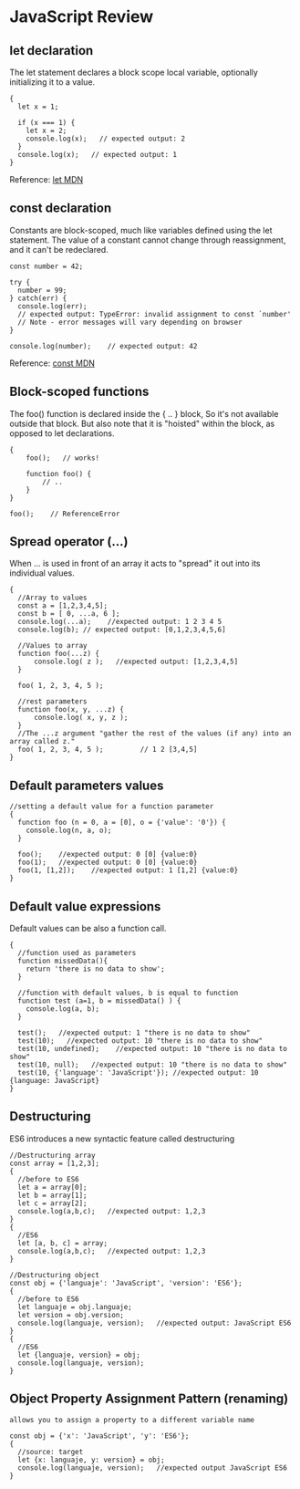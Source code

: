 # JavaScript Review

## let declaration

The let statement declares a block scope local variable, optionally initializing it to a value.

```
{
  let x = 1;

  if (x === 1) {
    let x = 2;
    console.log(x);   // expected output: 2
  }
  console.log(x);   // expected output: 1
}
```

Reference: [let MDN](https://developer.mozilla.org/en-US/docs/Web/JavaScript/Reference/Statements/let)

## const declaration

Constants are block-scoped, much like variables defined using the let statement. The value of a constant cannot change through reassignment, and it can't be redeclared.

```
const number = 42;

try {
  number = 99;
} catch(err) {
  console.log(err);
  // expected output: TypeError: invalid assignment to const `number'
  // Note - error messages will vary depending on browser
}

console.log(number);    // expected output: 42
```

Reference: [const MDN](https://developer.mozilla.org/en-US/docs/Web/JavaScript/Reference/Statements/const)

## Block-scoped functions

The foo() function is declared inside the { .. } block, So it's not available outside that block.
But also note that it is "hoisted" within the block, as opposed to let declarations.

```
{
	foo();   // works!

	function foo() {
		// ..
	}
}

foo();    // ReferenceError
```

## Spread operator (...)

When ... is used in front of an array it acts to "spread" it out into its individual values.

```
{
  //Array to values
  const a = [1,2,3,4,5];
  const b = [ 0, ...a, 6 ];
  console.log(...a);    //expected output: 1 2 3 4 5
  console.log(b); // expected output: [0,1,2,3,4,5,6]

  //Values to array
  function foo(...z) {
	  console.log( z );   //expected output: [1,2,3,4,5]
  }

  foo( 1, 2, 3, 4, 5 );

  //rest parameters
  function foo(x, y, ...z) {
	  console.log( x, y, z );
  }
  //The ...z argument "gather the rest of the values (if any) into an array called z."
  foo( 1, 2, 3, 4, 5 );			// 1 2 [3,4,5]
}
```

## Default parameters values

```
//setting a default value for a function parameter
{
  function foo (n = 0, a = [0], o = {'value': '0'}) {
    console.log(n, a, o);
  }

  foo();    //expected output: 0 [0] {value:0}
  foo(1);   //expected output: 0 [0] {value:0}
  foo(1, [1,2]);    //expected output: 1 [1,2] {value:0}
}
```

## Default value expressions

Default values can be also a function call.

```
{
  //function used as parameters
  function missedData(){
    return 'there is no data to show';
  }

  //function with default values, b is equal to function
  function test (a=1, b = missedData() ) {
    console.log(a, b);
  }

  test();   //expected output: 1 "there is no data to show"
  test(10);   //expected output: 10 "there is no data to show"
  test(10, undefined);    //expected output: 10 "there is no data to show"
  test(10, null);   //expected output: 10 "there is no data to show"
  test(10, {'language': 'JavaScript'}); //expected output: 10 {language: JavaScript}
}
```

## Destructuring

ES6 introduces a new syntactic feature called destructuring

```
//Destructuring array
const array = [1,2,3];
{
  //before to ES6
  let a = array[0];
  let b = array[1];
  let c = array[2];
  console.log(a,b,c);   //expected output: 1,2,3
}
{
  //ES6
  let [a, b, c] = array;
  console.log(a,b,c);   //expected output: 1,2,3
}

//Destructuring object
const obj = {'languaje': 'JavaScript', 'version': 'ES6'};
{
  //before to ES6
  let languaje = obj.languaje;
  let version = obj.version;
  console.log(languaje, version);   //expected output: JavaScript ES6
}
{
  //ES6
  let {languaje, version} = obj;
  console.log(languaje, version);
}
```

## Object Property Assignment Pattern (renaming)

```
allows you to assign a property to a different variable name

const obj = {'x': 'JavaScript', 'y': 'ES6'};
{
  //source: target
  let {x: languaje, y: version} = obj;
  console.log(languaje, version);   //expected output JavaScript ES6
}
```
